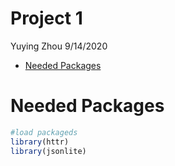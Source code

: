 Project 1
================
Yuying Zhou
9/14/2020

  - [Needed Packages](#needed-packages)

# Needed Packages

``` r
#load packageds
library(httr)
library(jsonlite)
```
